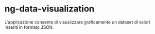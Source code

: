 # ng-data-visualization
L'applicazione consente di visualizzare graficamente un dataset di valori inseriti in formato JSON.
